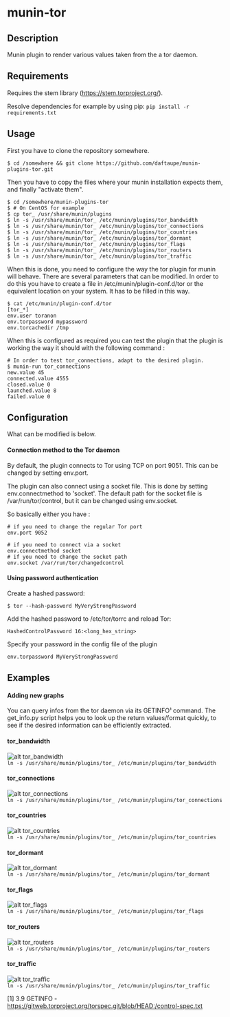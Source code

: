 munin-tor
=========

## Description

Munin plugin to render various values taken from the a tor daemon.

## Requirements

Requires the stem library (https://stem.torproject.org/).

Resolve dependencies for example by using pip:
`pip install -r requirements.txt`

## Usage

First you have to clone the repository somewhere.

    $ cd /somewhere && git clone https://github.com/daftaupe/munin-plugins-tor.git
    
Then you have to copy the files where your munin installation expects them, and finally "activate them".

    $ cd /somewhere/munin-plugins-tor
    $ # On CentOS for example
    $ cp tor_ /usr/share/munin/plugins
    $ ln -s /usr/share/munin/tor_ /etc/munin/plugins/tor_bandwidth
    $ ln -s /usr/share/munin/tor_ /etc/munin/plugins/tor_connections
    $ ln -s /usr/share/munin/tor_ /etc/munin/plugins/tor_countries
    $ ln -s /usr/share/munin/tor_ /etc/munin/plugins/tor_dormant
    $ ln -s /usr/share/munin/tor_ /etc/munin/plugins/tor_flags
    $ ln -s /usr/share/munin/tor_ /etc/munin/plugins/tor_routers
    $ ln -s /usr/share/munin/tor_ /etc/munin/plugins/tor_traffic
   
When this is done, you need to configure the way the tor plugin for munin will behave. There are several parameters that can be modified.
In order to do this you have to create a file in /etc/munin/plugin-conf.d/tor or the equivalent location on your system. It has to be filled in this way.

    $ cat /etc/munin/plugin-conf.d/tor
    [tor_*]
    env.user toranon
    env.torpassword mypassword
    env.torcachedir /tmp

When this is configured as required you can test the plugin that the plugin is working the way it should with the following command :

    # In order to test tor_connections, adapt to the desired plugin.
    $ munin-run tor_connections
    new.value 45
    connected.value 4555
    closed.value 0
    launched.value 8
    failed.value 0


## Configuration

What can be modified is below.

#### Connection method to the Tor daemon

By default, the plugin connects to Tor using TCP on port 9051. This can be
changed by setting env.port.

The plugin can also connect using a socket file. This is done by setting
env.connectmethod to 'socket'. The default path for the socket file is
/var/run/tor/control, but it can be changed using env.socket.

So basically either you have :
    
    # if you need to change the regular Tor port
    env.port 9052 

    # if you need to connect via a socket
    env.connectmethod socket
    # if you need to change the socket path
    env.socket /var/run/tor/changedcontrol

#### Using password authentication

Create a hashed password:

    $ tor --hash-password MyVeryStrongPassword

Add the hashed password to /etc/tor/torrc and reload Tor:

    HashedControlPassword 16:<long_hex_string>

Specify your password in the config file of the plugin

    env.torpassword MyVeryStrongPassword


## Examples

#### Adding new graphs
You can query infos from the tor daemon via its GETINFO¹ command. The get_info.py script helps you to look up the return values/format quickly, to see if the desired information can be efficiently extracted.

#### tor_bandwidth
![alt tor_bandwidth](https://user-images.githubusercontent.com/22810624/27251630-3a5d0bb2-534b-11e7-8ebe-9a78d2d60b1f.png)  
`ln -s /usr/share/munin/plugins/tor_ /etc/munin/plugins/tor_bandwidth`

#### tor_connections
![alt tor_connections](https://i.imgur.com/LAkcKD0.png)  
`ln -s /usr/share/munin/plugins/tor_ /etc/munin/plugins/tor_connections`

#### tor_countries
![alt tor_countries](http://i.imgur.com/6bVsHrN.png)  
`ln -s /usr/share/munin/plugins/tor_ /etc/munin/plugins/tor_countries`

#### tor_dormant
![alt tor_dormant](http://i.imgur.com/UCQr6MX.png)  
`ln -s /usr/share/munin/plugins/tor_ /etc/munin/plugins/tor_dormant`

#### tor_flags
![alt tor_flags](https://user-images.githubusercontent.com/22810624/27251631-3a5eb3f4-534b-11e7-9b48-30de5af5fa4a.png)  
`ln -s /usr/share/munin/plugins/tor_ /etc/munin/plugins/tor_flags`

#### tor_routers
![alt tor_routers](https://user-images.githubusercontent.com/22810624/27251632-3a5fd20c-534b-11e7-9009-909799b0b95b.png)  
`ln -s /usr/share/munin/plugins/tor_ /etc/munin/plugins/tor_routers`

#### tor_traffic
![alt tor_traffic](https://i.imgur.com/YXLZHGa.png)  
`ln -s /usr/share/munin/plugins/tor_ /etc/munin/plugins/tor_traffic`



[1] 3.9 GETINFO - https://gitweb.torproject.org/torspec.git/blob/HEAD:/control-spec.txt
